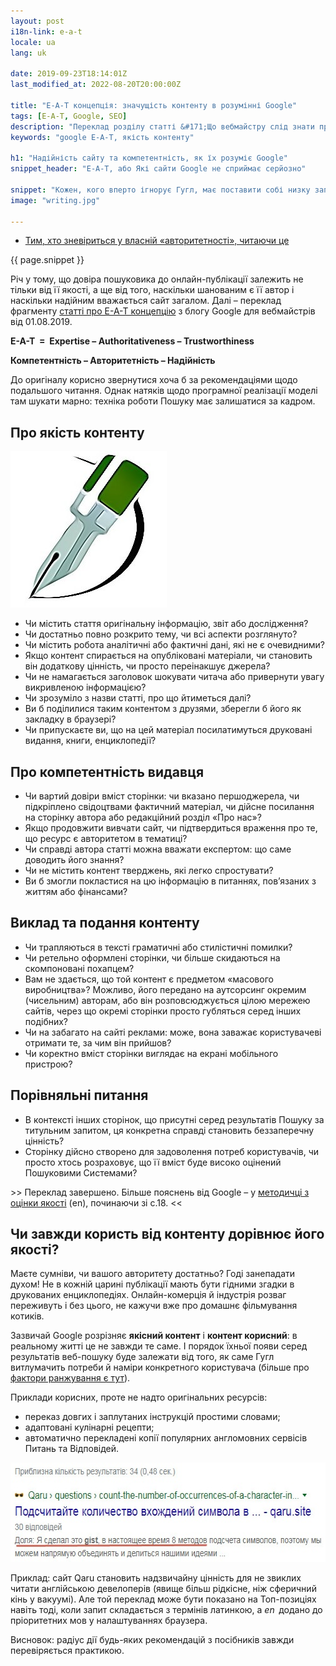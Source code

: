 ```yaml
---
layout: post
i18n-link: e-a-t
locale: ua
lang: uk

date: 2019-09-23T18:14:01Z
last_modified_at: 2022-08-20T20:00:00Z

title: "E-A-T концепція: значущість контенту в розумінні Google"
tags: [E-A-T, Google, SEO]
description: "Переклад розділу статті &#171;Що вебмайстру слід знати про ключові оновлення Google&#187; з webmasters.googleblog.com (1 серп 2019). Не підрядний, з коментарями."
keywords: "google E-A-T, якість контенту"

h1: "Надійність сайту та компетентність, як їх розуміє Google"
snippet_header: "E-A-T, або Які сайти Google не сприймає серйозно"

snippet: "Кожен, кого вперто ігнорує Гугл, має поставити собі низку запитань. Відповідати бажано відверто, ще й поперед&#173;ньо поціка&#173;витися, на якому тлі пошуковик має розгле&#173;діти й виокремити конкретну сторінку."
image: "writing.jpg"

---
```

<ul class="toc txt-right">
  <li><a href="{{ site.url }}{{ page.url }}#fin">Тим, хто зневіриться у власній &#171;авторитетності&#187;, читаючи&nbsp;це</a></li>
</ul>
<div>
<p> {{ page.snippet }}</p>
<p>
  Річ у тому, що довіра пошуковика до онлайн-публікації залежить не тільки від її якості, а ще від того, наскільки шанованим є її автор і наскільки надійним вважається сайт загалом. Далі – переклад фрагменту <a href="https://webmasters.googleblog.com/2019/08/core-updates.html" rel="noopener">статті про E-A-T концепцію</a> з блогу Google для вебмайстрів  від 01.08.2019.</p>
<p class="txt-center"><strong>E-A-T &nbsp;=&nbsp; Expertise – Authoritativeness – Trustworthiness</strong></p>
<p class="txt-center"><strong>Компетентність – Авторитетність – Надійність</strong></p>
<p>До оригіналу корисно звернутися хоча б за рекомендаціями щодо подальшого читання. Однак натяків щодо програмної реалізації моделі там шукати марно: техніка роботи Пошуку має залишатися за кадром.</p>
</div>
<h2>Про якість контенту</h2>
<p><img class="fullscreen-right" src="/images/posts/writing.jpg" alt="Текстовий контент" width="250" height="250"></p>
<ul>
  <li>Чи містить стаття <span class="under">оригінальну інформа&#173;цію</span>, звіт або дослідження?</li>
  <li>Чи достатньо <span class="under"> повно розкрито тему, </span>чи всі аспекти розглянуто?</li>
  <li>Чи містить робота аналітичні або фактичні дані,<span class="under"> які не є очевидними?</span></li>
  <li>Якщо контент спирається на опубліко&#173;вані матеріали, чи становить він<span class="under"> додаткову цінність, </span>чи просто переінакшує джерела?</li>
  <li>Чи не намагається заголовок шокувати читача або привернути увагу викривленою інформацією?
  </li>
  <li>Чи зрозуміло з назви статті, про що йтиметься далі?</li>
  <li>Ви б поділилися таким контентом з друзями, зберегли б його як закладку в браузері?</li>
  <li>Чи припускаєте ви, що на цей матеріал посилатимуться друковані видання, книги, енциклопедії?</li>
</ul>
<h2>Про компетентність видавця</h2>
<ul>
  <li><span class="under">Чи вартий довіри вміст сторінки</span>: чи вказано першоджерела, чи підкріплено свідоцтвами фактичний матеріал, чи дійсне посилання на сторінку автора або редакційний розділ «Про нас»?</li>
  <li>Якщо продовжити вивчати сайт, чи підтвердиться враження про те, <span class="under">що ресурс є авторитетом</span> в тематиці?</li>
  <li>Чи справді автора статті<span class="under"> можна вважати експертом</span>: що саме доводить його знання?</li>
  <li>Чи не містить контент тверджень, які легко спростувати?</li>
  <li>Ви б змогли покластися на цю інформацію в питаннях, пов’язаних з життям або фінансами?</li>
</ul>
<h2>Виклад та подання контенту</h2>
<ul>
  <li>Чи трапляються в тексті граматичні або стилістичні помилки?</li>
  <li>Чи ретельно оформлені сторінки, чи більше скидаються на скомпоновані похапцем?</li>
  <li>Вам не здається, що той контент є предметом «масового виробництва»? Можливо, його передано на аутсорсинг окремим (чисельним) авторам, або він розповсюджується цілою мережею сайтів, через що окремі сторінки просто губляться серед інших подібних?</li>
  <li>Чи на забагато на сайті реклами: може, вона заважає користувачеві отримати те, за чим він прийшов?</li>
  <li>Чи коректно вміст сторінки виглядає <span class="under">на екрані мобільного пристрою</span>?</li>
</ul>
<h2>Порівняльні питання</h2>
<ul>
  <li>В контексті інших сторінок, що присутні серед результатів Пошуку за титульним запитом, ця конкретна справді становить беззаперечну цінність?</li>
  <li>Сторінку дійсно створено для задоволення потреб користувачів, чи просто хтось розраховує, що її вміст буде високо оцінений Пошуковими Системами?</li>
</ul>
<p>&gt;&gt; Переклад завершено. Більше пояснень від Google – у <a href="https://static.googleusercontent.com/media/guidelines.raterhub.com/en//searchqualityevaluatorguidelines.pdf" rel="noopener" target="_blank">методичці з оцінки якості</a>&nbsp;(en), починаючи зі с.18. &lt;&lt;</p>
<h2 id="fin">Чи завжди користь від контенту дорівнює його якості?</h2>
<p>Маєте сумніви, чи вашого авторитету достатньо? Годі занепадати духом! Не в кожній царині публікації мають бути гідними згадки в друкованих енциклопедіях. Онлайн-комерція й індустрія розваг переживуть і без цього, не кажучи вже про домашнє фільмування котиків.</p>
<p>Зазвичай Google розрізняє <b>якісний
контент</b> і <b>контент корисний</b>: в реальному житті це не завжди те саме. І порядок їхньої появи серед результатів веб-пошуку буде залежати від того, як саме Гугл витлумачить потреби й наміри конкретного користувача (більше про <a href="{{site.url}}/yak-pratsiuiut-alhorytmy-google">фактори ранжування є тут</a>).</p>
<p>Приклади корисних, проте не надто оригінальних ресурсів:
  <ul>
    <li>
      переказ довгих і заплутаних інструкцій простими словами;
    </li>
    <li>
      адаптовані кулінарні рецепти;
    </li>
    <li>
      автоматично перекладені копії популярних англомовних сервісів Питань та Відповідей.
    </li>
  </ul>
</p>
<p class="txt-center">
<img loading="lazy"  src="/images/posts/qaru-first-position-ua.jpg" alt="Сніпет автоматично перекладеної сторінки" width="588" height="159"></p>
<p><span class="u">Приклад</span>: сайт Qaru становить надзвичайну цінність для не звиклих читати англійською девелоперів (явище більш рідкісне, ніж сферичний кінь у вакуумі). Але той переклад може бути показано на Топ-позиціях навіть тоді, коли запит складається з термінів латинкою, а <i>en</i>&thinsp; додано до пріоритетних мов у налаштуваннях браузера.</p>
<p>Висновок: радіус дії будь-яких рекомендацій з посібників завжди перевіряється практикою.</p>
